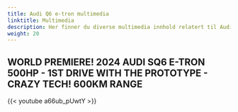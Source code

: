 ```yaml
---
title: Audi Q6 e-tron multimedia
linktitle: Multimedia
description: Her finner du diverse multimedia innhold relatert til Audi Q6 e-tron. 
weight: 20
---
```



## WORLD PREMIERE! 2024 AUDI SQ6 E-TRON 500HP - 1ST DRIVE WITH THE PROTOTYPE - CRAZY TECH! 600KM RANGE

{{< youtube a66ub_pUwtY >}}

